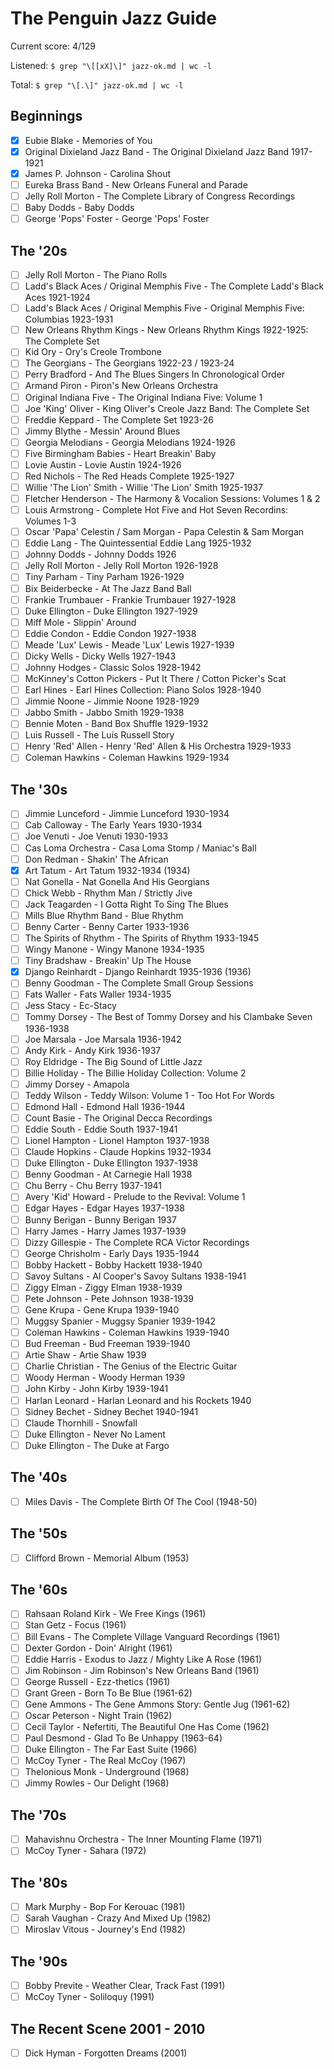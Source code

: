 # The Penguin Jazz Guide

Current score: 4/129

Listened: `$ grep "\[[xX]\]" jazz-ok.md | wc -l`

Total: `$ grep "\[.\]" jazz-ok.md | wc -l`

## Beginnings

- [x] Eubie Blake - Memories of You
- [x] Original Dixieland Jazz Band - The Original Dixieland Jazz Band 1917-1921
- [x] James P. Johnson - Carolina Shout
- [ ] Eureka Brass Band - New Orleans Funeral and Parade
- [ ] Jelly Roll Morton - The Complete Library of Congress Recordings
- [ ] Baby Dodds - Baby Dodds
- [ ] George 'Pops' Foster - George 'Pops' Foster

## The '20s

- [ ] Jelly Roll Morton - The Piano Rolls
- [ ] Ladd's Black Aces / Original Memphis Five - The Complete Ladd's Black Aces 1921-1924
- [ ] Ladd's Black Aces / Original Memphis Five - Original Memphis Five: Columbias 1923-1931
- [ ] New Orleans Rhythm Kings - New Orleans Rhythm Kings 1922-1925: The Complete Set
- [ ] Kid Ory - Ory's Creole Trombone
- [ ] The Georgians - The Georgians 1922-23 / 1923-24
- [ ] Perry Bradford - And The Blues Singers In Chronological Order
- [ ] Armand Piron - Piron's New Orleans Orchestra
- [ ] Original Indiana Five - The Original Indiana Five: Volume 1
- [ ] Joe 'King' Oliver - King Oliver's Creole Jazz Band: The Complete Set
- [ ] Freddie Keppard - The Complete Set 1923-26
- [ ] Jimmy Blythe - Messin' Around Blues
- [ ] Georgia Melodians - Georgia Melodians 1924-1926
- [ ] Five Birmingham Babies - Heart Breakin' Baby
- [ ] Lovie Austin - Lovie Austin 1924-1926
- [ ] Red Nichols - The Red Heads Complete 1925-1927
- [ ] Willie 'The Lion' Smith - Willie 'The Lion' Smith 1925-1937
- [ ] Fletcher Henderson - The Harmony & Vocalion Sessions: Volumes 1 & 2
- [ ] Louis Armstrong - Complete Hot Five and Hot Seven Recordins: Volumes 1-3
- [ ] Oscar 'Papa' Celestin / Sam Morgan - Papa Celestin & Sam Morgan
- [ ] Eddie Lang - The Quintessential Eddie Lang 1925-1932
- [ ] Johnny Dodds - Johnny Dodds 1926
- [ ] Jelly Roll Morton - Jelly Roll Morton 1926-1928
- [ ] Tiny Parham - Tiny Parham 1926-1929
- [ ] Bix Beiderbecke - At The Jazz Band Ball
- [ ] Frankie Trumbauer - Frankie Trumbauer 1927-1928
- [ ] Duke Ellington - Duke Ellington 1927-1929
- [ ] Miff Mole - Slippin' Around
- [ ] Eddie Condon - Eddie Condon 1927-1938
- [ ] Meade 'Lux' Lewis - Meade 'Lux' Lewis 1927-1939
- [ ] Dicky Wells - Dicky Wells 1927-1943
- [ ] Johnny Hodges - Classic Solos 1928-1942
- [ ] McKinney's Cotton Pickers - Put It There / Cotton Picker's Scat
- [ ] Earl Hines - Earl Hines Collection: Piano Solos 1928-1940
- [ ] Jimmie Noone - Jimmie Noone 1928-1929
- [ ] Jabbo Smith - Jabbo Smith 1929-1938
- [ ] Bennie Moten - Band Box Shuffle 1929-1932
- [ ] Luis Russell - The Luis Russell Story
- [ ] Henry 'Red' Allen - Henry 'Red' Allen & His Orchestra 1929-1933
- [ ] Coleman Hawkins - Coleman Hawkins 1929-1934

## The '30s

- [ ] Jimmie Lunceford - Jimmie Lunceford 1930-1934
- [ ] Cab Calloway - The Early Years 1930-1934
- [ ] Joe Venuti - Joe Venuti 1930-1933
- [ ] Cas Loma Orchestra - Casa Loma Stomp / Maniac's Ball
- [ ] Don Redman - Shakin' The African
- [X] Art Tatum - Art Tatum 1932-1934 (1934)
- [ ] Nat Gonella - Nat Gonella And His Georgians
- [ ] Chick Webb - Rhythm Man / Strictly Jive
- [ ] Jack Teagarden - I Gotta Right To Sing The Blues
- [ ] Mills Blue Rhythm Band - Blue Rhythm
- [ ] Benny Carter - Benny Carter 1933-1936
- [ ] The Spirits of Rhythm - The Spirits of Rhythm 1933-1945
- [ ] Wingy Manone - Wingy Manone 1934-1935
- [ ] Tiny Bradshaw - Breakin' Up The House
- [X] Django Reinhardt - Django Reinhardt 1935-1936 (1936)
- [ ] Benny Goodman - The Complete Small Group Sessions
- [ ] Fats Waller - Fats Waller 1934-1935
- [ ] Jess Stacy - Ec-Stacy
- [ ] Tommy Dorsey - The Best of Tommy Dorsey and his Clambake Seven 1936-1938
- [ ] Joe Marsala - Joe Marsala 1936-1942
- [ ] Andy Kirk - Andy Kirk 1936-1937
- [ ] Roy Eldridge - The Big Sound of Little Jazz
- [ ] Billie Holiday - The Billie Holiday Collection: Volume 2
- [ ] Jimmy Dorsey - Amapola
- [ ] Teddy Wilson - Teddy Wilson: Volume 1 - Too Hot For Words
- [ ] Edmond Hall - Edmond Hall 1936-1944
- [ ] Count Basie - The Original Decca Recordings
- [ ] Eddie South - Eddie South 1937-1941
- [ ] Lionel Hampton - Lionel Hampton 1937-1938
- [ ] Claude Hopkins - Claude Hopkins 1932-1934
- [ ] Duke Ellington - Duke Ellington 1937-1938
- [ ] Benny Goodman - At Carnegie Hall 1938
- [ ] Chu Berry - Chu Berry 1937-1941
- [ ] Avery 'Kid' Howard - Prelude to the Revival: Volume 1
- [ ] Edgar Hayes - Edgar Hayes 1937-1938
- [ ] Bunny Berigan - Bunny Berigan 1937
- [ ] Harry James - Harry James 1937-1939
- [ ] Dizzy Gillespie - The Complete RCA Victor Recordings
- [ ] George Chrisholm - Early Days 1935-1944
- [ ] Bobby Hackett - Bobby Hackett 1938-1940
- [ ] Savoy Sultans - Al Cooper's Savoy Sultans 1938-1941
- [ ] Ziggy Elman - Ziggy Elman 1938-1939
- [ ] Pete Johnson - Pete Johnson 1938-1939
- [ ] Gene Krupa - Gene Krupa 1939-1940
- [ ] Muggsy Spanier - Muggsy Spanier 1939-1942
- [ ] Coleman Hawkins - Coleman Hawkins 1939-1940
- [ ] Bud Freeman - Bud Freeman 1939-1940
- [ ] Artie Shaw - Artie Shaw 1939
- [ ] Charlie Christian - The Genius of the Electric Guitar
- [ ] Woody Herman - Woody Herman 1939
- [ ] John Kirby - John Kirby 1939-1941
- [ ] Harlan Leonard - Harlan Leonard and his Rockets 1940
- [ ] Sidney Bechet - Sidney Bechet 1940-1941
- [ ] Claude Thornhill - Snowfall
- [ ] Duke Ellington - Never No Lament
- [ ] Duke Ellington - The Duke at Fargo

## The '40s

- [ ] Miles Davis - The Complete Birth Of The Cool (1948-50)

## The '50s

- [ ] Clifford Brown - Memorial Album (1953)

## The '60s

- [ ] Rahsaan Roland Kirk - We Free Kings (1961)
- [ ] Stan Getz - Focus (1961)
- [ ] Bill Evans - The Complete Village Vanguard Recordings (1961)
- [ ] Dexter Gordon - Doin' Alright (1961)
- [ ] Eddie Harris - Exodus to Jazz / Mighty Like A Rose (1961)
- [ ] Jim Robinson - Jim Robinson's New Orleans Band (1961)
- [ ] George Russell - Ezz-thetics (1961)
- [ ] Grant Green - Born To Be Blue (1961-62)
- [ ] Gene Ammons - The Gene Ammons Story: Gentle Jug (1961-62)
- [ ] Oscar Peterson - Night Train (1962)
- [ ] Cecil Taylor - Nefertiti, The Beautiful One Has Come (1962)
- [ ] Paul Desmond - Glad To Be Unhappy (1963-64)
- [ ] Duke Ellington - The Far East Suite (1966)
- [ ] McCoy Tyner - The Real McCoy (1967)
- [ ] Thelonious Monk - Underground (1968)
- [ ] Jimmy Rowles - Our Delight (1968)

## The '70s

- [ ] Mahavishnu Orchestra - The Inner Mounting Flame (1971)
- [ ] McCoy Tyner - Sahara (1972)

## The '80s

- [ ] Mark Murphy - Bop For Kerouac (1981)
- [ ] Sarah Vaughan - Crazy And Mixed Up (1982)
- [ ] Miroslav Vitous - Journey's End (1982)

## The '90s

- [ ] Bobby Previte - Weather Clear, Track Fast (1991)
- [ ] McCoy Tyner - Soliloquy (1991)

## The Recent Scene 2001 - 2010

- [ ] Dick Hyman - Forgotten Dreams (2001)
